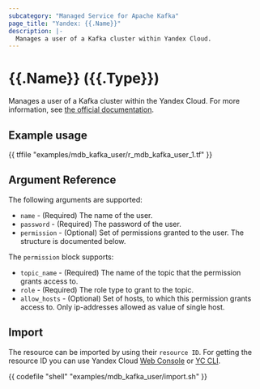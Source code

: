 ```yaml
---
subcategory: "Managed Service for Apache Kafka"
page_title: "Yandex: {{.Name}}"
description: |-
  Manages a user of a Kafka cluster within Yandex Cloud.
---
```


# {{.Name}} ({{.Type}})

Manages a user of a Kafka cluster within the Yandex Cloud. For more information, see [the official documentation](https://yandex.cloud/docs/managed-kafka/concepts).

## Example usage

{{ tffile "examples/mdb_kafka_user/r_mdb_kafka_user_1.tf" }}

## Argument Reference

The following arguments are supported:

* `name` - (Required) The name of the user.
* `password` - (Required) The password of the user.
* `permission` - (Optional) Set of permissions granted to the user. The structure is documented below.

The `permission` block supports:

* `topic_name` - (Required) The name of the topic that the permission grants access to.
* `role` - (Required) The role type to grant to the topic.
* `allow_hosts` - (Optional) Set of hosts, to which this permission grants access to. Only ip-addresses allowed as value of single host.


## Import

The resource can be imported by using their `resource ID`. For getting the resource ID you can use Yandex Cloud [Web Console](https://console.yandex.cloud) or [YC CLI](https://yandex.cloud/docs/cli/quickstart).

{{ codefile "shell" "examples/mdb_kafka_user/import.sh" }}
